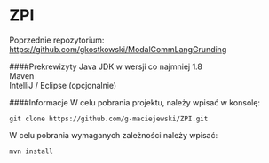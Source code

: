 # ZPI

Poprzednie repozytorium: https://github.com/gkostkowski/ModalCommLangGrunding

####Prekrewizyty
Java JDK w wersji co najmniej 1.8   
Maven  
IntelliJ / Eclipse (opcjonalnie)


####Informacje
W celu pobrania projektu, należy wpisać w konsolę:
```
git clone https://github.com/g-maciejewski/ZPI.git
```

W celu pobrania wymaganych zależności należy wpisać:
```
mvn install
```

